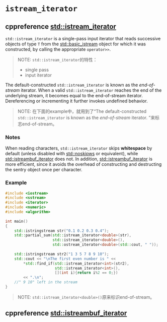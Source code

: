 # `istream_iterator`



## cppreference [std::istream_iterator](https://en.cppreference.com/w/cpp/iterator/istream_iterator)



`std::istream_iterator` is a single-pass input iterator that reads successive objects of type `T` from the [std::basic_istream](https://en.cppreference.com/w/cpp/io/basic_istream) object for which it was constructed, by calling the appropriate `operator>>`. 

> NOTE: `std::istream_iterator`的特性：
>
> - single pass
> - input iterator 



The default-constructed `std::istream_iterator` is known as the *end-of-stream* iterator. When a valid `std::istream_iterator` reaches the end of the underlying stream, it becomes equal to the end-of-stream iterator. Dereferencing or incrementing it further invokes undefined behavior.

> NOTE: 在下面的example中，就用到了“The default-constructed `std::istream_iterator` is known as the *end-of-stream* iterator. ”来标志end-of-stream。

### Notes

When reading characters, `std::istream_iterator` skips **whitespace** by default (unless disabled with [std::noskipws](https://en.cppreference.com/w/cpp/io/manip/skipws) or equivalent), while [std::istreambuf_iterator](https://en.cppreference.com/w/cpp/iterator/istreambuf_iterator) does not. In addition, [std::istreambuf_iterator](https://en.cppreference.com/w/cpp/iterator/istreambuf_iterator) is more efficient, since it avoids the overhead of constructing and destructing the sentry object once per character.



### Example

```c++
#include <iostream>
#include <sstream>
#include <iterator>
#include <numeric>
#include <algorithm>
 
int main()
{
    std::istringstream str("0.1 0.2 0.3 0.4");
    std::partial_sum(std::istream_iterator<double>(str),
                     std::istream_iterator<double>(),
                     std::ostream_iterator<double>(std::cout, " "));
 
    std::istringstream str2("1 3 5 7 8 9 10");
    std::cout << "\nThe first even number is " <<
        *std::find_if(std::istream_iterator<int>(str2),
                      std::istream_iterator<int>(),
                      [](int i){return i%2 == 0;})
        << ".\n";
    //" 9 10" left in the stream
}
```

> NOTE: `std::istream_iterator<double>()`原来标识end-of-stream。



## cppreference [std::istreambuf_iterator](https://en.cppreference.com/w/cpp/iterator/istreambuf_iterator)